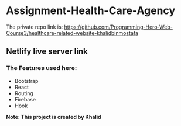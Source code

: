# Assignment-Health-Care-Agency

The private repo link is: 
https://github.com/Programming-Hero-Web-Course3/healthcare-related-website-khalidbinmostafa

## Netlify live server link

### The Features used here:
- Bootstrap
- React
- Routing
- Firebase
- Hook

**Note: This project is created by Khalid**